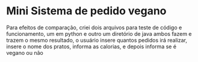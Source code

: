 # Mini Sistema de pedido vegano
Para efeitos de comparação, criei dois arquivos para teste de código e funcionamento, um em python e outro um diretório de java
ambos fazem e trazem o mesmo resultado, o usuário insere quantos pedidos irá realizar, insere o nome dos pratos, informa as calorias,
e depois informa se é vegano ou não